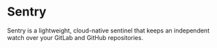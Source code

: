 # Sentry
Sentry is a lightweight, cloud-native sentinel that keeps an independent watch over your GitLab and GitHub repositories.
